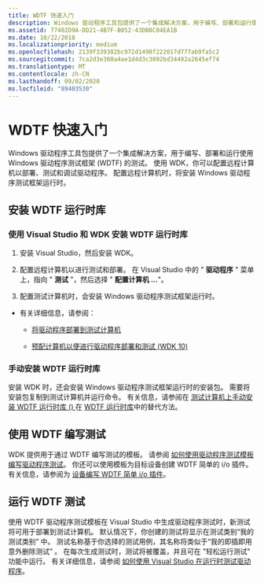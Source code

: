 ```yaml
---
title: WDTF 快速入门
description: Windows 驱动程序工具包提供了一个集成解决方案，用于编写、部署和运行使用 Windows 驱动程序测试框架 (WDTF) 的测试。
ms.assetid: 77402D9A-DD21-4B7F-B052-43DB8C04EA1B
ms.date: 10/22/2018
ms.localizationpriority: medium
ms.openlocfilehash: 2139f339382bc972d1498f222017d777ab9fa5c2
ms.sourcegitcommit: 7ca2d3e360a4ae1d4d3c3092bd34492a2645ef74
ms.translationtype: MT
ms.contentlocale: zh-CN
ms.lasthandoff: 09/02/2020
ms.locfileid: "89403530"
---
```

# <a name="wdtf-quick-start"></a>WDTF 快速入门

Windows 驱动程序工具包提供了一个集成解决方案，用于编写、部署和运行使用 Windows 驱动程序测试框架 (WDTF) 的测试。 使用 WDK，你可以配置远程计算机以部署、测试和调试驱动程序。 配置远程计算机时，将安装 Windows 驱动程序测试框架运行时。

## <a name="installing-wdtf-runtime-library"></a>安装 WDTF 运行时库

### <a name="to-install-wdtf-runtime-library-using-visual-studio-and-the-wdk"></a>使用 Visual Studio 和 WDK 安装 WDTF 运行时库

1. 安装 Visual Studio，然后安装 WDK。

2. 配置远程计算机以进行测试和部署。 在 Visual Studio 中的 " **驱动程序** " 菜单上，指向 " **测试** "，然后选择 " **配置计算机 ...**"。

3. 配置测试计算机时，会安装 Windows 驱动程序测试框架运行时。

- 有关详细信息，请参阅：

  - [将驱动程序部署到测试计算机](../develop/deploying-a-driver-to-a-test-computer.md)

  - [预配计算机以便进行驱动程序部署和测试 (WDK 10)](../gettingstarted/provision-a-target-computer-wdk-8-1.md)  

### <a name="installing-the-wdtf-runtime-library-manually"></a>手动安装 WDTF 运行时库

安装 WDK 时，还会安装 Windows 驱动程序测试框架运行时的安装包。 需要将安装包复制到测试计算机并运行命令。 有关信息，请参阅在 [测试计算机上手动安装 WDTF 运行时库 () ](./wdtf-runtime-library.md#manually-installing-wdtf-on-a-test-computer-alternative-method) 在 [WDTF 运行时库](wdtf-runtime-library.md)中的替代方法。

## <a name="writing-tests-with-wdtf"></a>使用 WDTF 编写测试

WDK 提供用于通过 WDTF 编写测试的模板。 请参阅 [如何使用驱动程序测试模板编写驱动程序测试](../develop/how-to-write-a-driver-test-.md)。 你还可以使用模板为目标设备创建 WDTF 简单的 i/o 插件。 有关信息，请参阅为 [设备编写 WDTF 简单 i/o 插件](writing-a-wdtf-simpleio-plug-in-for-your-device.md)。

## <a name="running-wdtf-tests"></a>运行 WDTF 测试

使用 WDTF 驱动程序测试模板在 Visual Studio 中生成驱动程序测试时，新测试将可用于部署到测试计算机。 默认情况下，你创建的测试将显示在测试类别“我的测试类别”  中。 测试名称基于你选择的测试用例，其名称将类似于“我的即插即用意外删除测试”  。 在每次生成测试时，测试将被覆盖，并且可在 "轻松运行测试" 功能中运行。 有关详细信息，请参阅 [如何使用 Visual Studio 在运行时测试驱动程序](../develop/testing-a-driver-at-runtime.md)。